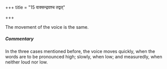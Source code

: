 +++
title = "15 वाक्सन्द्रवश्च तद्वत्"

+++

The movement of the voice is the same.

#####  Commentary

In the three cases mentioned before, the voice moves quickly, when the words are to be pronounced high; slowly, when low; and measuredly, when neither loud nor low.
